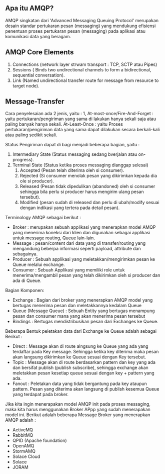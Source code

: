 ## Apa itu AMQP?
AMQP singkatan dari 'Advanced Messaging Queuing Protocol' merupakan desain standar pertukaran pesan (messaging) yang mendukung efisiensi penentuan proses pertukaran pesan (messaging) pada aplikasi atau komunikasi data yang beragam. 

## AMQP Core Elements
1. Connections (network layer strwam transport : TCP, SCTP atau Pipes)
2. Sessions ( Binds two undirectional channels to form a bidirectional, sequential conversation).
3. Link (Named undirectional transfer route for message from resource to target node).


## Message-Transfer
Cara penyelesaian ada 2 jenis, yaitu :
1, At-most-once/Fire-And-Forget : yaitu pertukaran/pengiriman yang sama di lakukan hanya sekali saja atau paling banyak hanya sekali.
At-Least-Once : yaitu Proses pertukaran/pengiriman data yang sama dapat dilakukan secara berkali-kali atau paling sedikit sekali.

Status Pengiriman dapat di bagi menjadi beberapa bagian, yaitu :
1. Intermediary State (Status messaging sedang bverjalan atau on-progress).
2. Terminal State (Status ketika proses messaging dianggap selesai)
   1. Accepted (Pesan telah diterima oleh si consumer).
   2. Rejected (Si consumer menolak pesan yang dikirimkan kepada dia ole si producer).
   3. Released (Pesan tidak dipedulikan (abandoned) oleh si consumer sehingga bila perlu si producer harus mengirim ulang pesan tersebut).
   4. Modified (pesan sudah di released dan perlu di ubah/modify sesuai dengan indikasi yang tertera pada detail pesan).

Terminology AMQP sebagai berikut :

- Broker : merupakan sebuah applikasi yang menerapkan model AMQP yang menerima koneksi dari klien dan digunakan sebagai applikasi untuk message routing, Queue lain-lain.
- Message : pesan/content dari data yang di transfer/routing yang mengandung beberpa informasi seperti payload, attribute dan sebagainya.
- Producer : Sebuah applikasi yang meletakkan/mengirimkan pesan ke Queue melalui exchange.
- Consumer : Sebuah Applikasi yang memiliki role untuk menerima/mengambil pesan yang telah dikirimkan oleh si producer dan ada di Queue.


Bagian Komponen:
- Exchange : Bagian dari broker yang menerapkan AMQP model yang bertugas menerima pesan dan meletakkannya kedalam Queue
- Queue (Message Queue) : Sebuah Entity yang bertugas menampung pesan dan consumer mana yang akan menerima pesan tersebut
- Bindings : Bertugas mendistribusikan pesan dari Exchanges ke Queue.


Beberapa Bentuk peletakan data dari Exchange ke Queue adalah sebagai Berikut :
- Direct : Message akan di route alngsung ke Queue yang ada yang terdaftar pada Key message. Sehingga ketika key diterima maka pesan akan langsung dikirimkan ke Queue sesuai dengan Key tersebut.
- Topic : Message akan di route berdasarkan pattern dan key yang ada dan bersifat publish (publish subscribe), sehingga exchange akan meletakkan pesan kesetiap queue sesuai dengan key + pattern yang ada.
- Fanout : Peletakan data yang tidak bergantung pada key ataupun pattern. Pesan yang diterima akan langsung di publish kesemua Queue yang terdapat pada broker.


Jika kita ingin menerapakan model AMQP init pada proses messaging, maka kita harus menggunakan Broker APpp yang sudah menerapakan model ini. Berikut adalah beberapa Message Broker yang menerapkan AMQP adalah :
- ActiveMQ 
- RabbitMQ
- QPID (Apache foundation)
- OpenAMQ
- StormAMQ
- Solace Cloud
- Solace
- JORAM